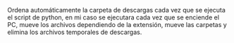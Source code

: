 Ordena automáticamente la carpeta de descargas cada vez que se ejecuta el script de python, en mi caso se ejecutara cada vez que se enciende el PC, mueve los archivos dependiendo de la extensión, mueve las carpetas y elimina los archivos temporales de descargas.
